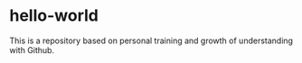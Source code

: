 # hello-world
This is a repository based on personal training and growth of understanding with Github.
